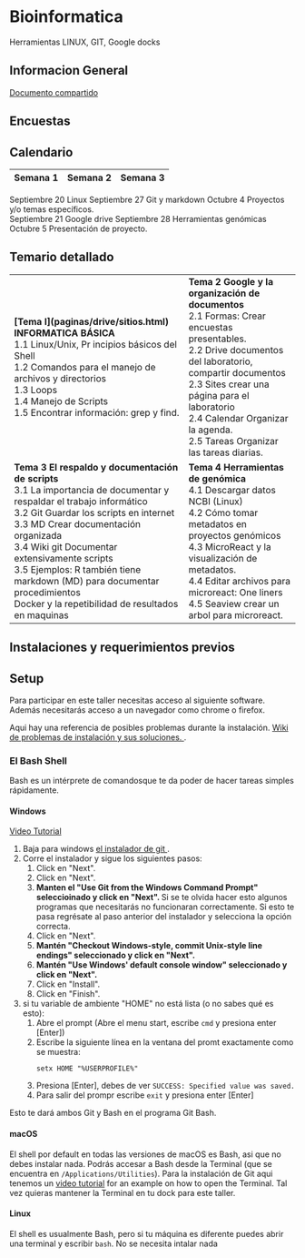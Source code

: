 # Bioinformatica  
Herramientas LINUX, GIT, Google docks  

## Informacion General  
[Documento compartido](https://etherpad.net/p/bioinformatica  )
## Encuestas  
## Calendario  

|        Semana 1                 |            Semana 2                  |      Semana 3                                   |
----------------------------------|--------------------------------------|-------------------------------------------------|

Septiembre 20 Linux                  Septiembre 27 Git y markdown            Octubre 4  Proyectos y/o temas específicos.  
Septiembre 21 Google drive           Septiembre 28 Herramientas genómicas    Octubre 5  Presentación de proyecto.  

## Temario detallado  
<table>
  <tr><td>
    <b> [Tema I](paginas/drive/sitios.html) INFORMATICA BÁSICA </b> <br>
1.1 Linux/Unix, Pr incipios básicos del Shell  <br>
1.2 Comandos para el manejo de archivos y directorios   <br>
1.3 Loops   <br>
1.4 Manejo de Scripts    <br>
1.5 Encontrar información: grep y find. <br>
    </td>
    <td>
<b> Tema 2  Google y la organización de documentos </b><br>
2.1 Formas: Crear encuestas presentables. <br>
2.2 Drive documentos del laboratorio, compartir documentos <br>
2.3 Sites crear una página para el laboratorio <br>
2.4 Calendar Organizar la agenda. <br>
2.5 Tareas Organizar las tareas diarias. <br>
    </td></tr>
    <tr><td>
<b> Tema 3  El respaldo y documentación de scripts </b> <br>
3.1 La importancia de documentar y respaldar el trabajo informático <br>
3.2 Git Guardar los scripts en internet <br>
3.3 MD Crear documentación organizada <br>
3.4 Wiki git Documentar extensivamente scripts <br>
3.5 Ejemplos: R también tiene markdown (MD) para documentar procedimientos <br>
Docker y la repetibilidad de resultados en maquinas <br>
      </td>
      <td>
        <b> Tema 4  Herramientas de genómica </b> <br>  
4.1 Descargar datos NCBI (Linux) <br>  
4.2 Cómo tomar metadatos en proyectos genómicos <br>  
4.3 MicroReact y la visualización de metadatos. <br>  
4.4 Editar archivos para microreact: One liners <br>  
4.5 Seaview crear un arbol para microreact. <br>   </td> </tr>
  </table>  
    
## Instalaciones y requerimientos previos  
<h2 id="setup">Setup</h2>  

<p>
  Para participar en este taller necesitas acceso al siguiente software. Además necesitarás acceso a un navegador como chrome o firefox.   
  </p>
<p>
  Aqui hay una referencia de posibles problemas durante la instalación.  
  <a href = "{{site.swc_github}}/workshop-template/wiki/Configuration-Problems-and-Solutions">Wiki de problemas de instalación y sus soluciones. </a>.
</p>

<div id="shell">  
  <h3>El Bash Shell</h3>  
  <p>  
    Bash es un intérprete de comandosque te da poder de hacer tareas simples rápidamente.  
  </p>  

  <div class="row">  
    <div class="col-md-4">  
      <h4 id="shell-windows">Windows</h4>  
      <a href="https://www.youtube.com/watch?v=339AEqk9c-8">Video Tutorial</a>  
      <ol>  
        <li>Baja para windows <a href="https://git-for-windows.github.io/">el instalador de git </a>.</li>  
        <li>Corre el instalador y sigue los siguientes pasos:  
          <ol>  
            <li>Click en "Next".</li>  
            <li>Click en "Next".</li>    
            <li>  
              <strong>  
               Manten el "Use Git from the Windows Command Prompt" seleccioinado y  click en "Next".  
              </strong>  
                Si se te olvida hacer esto algunos programas que necesitarás no funcionaran correctamente.  
                Si esto te pasa regrésate al paso anterior del instalador y selecciona la opción correcta.  
            </li>  
            <li>Click en "Next".</li>
            <li>  
              <strong>  
                Mantén "Checkout Windows-style, commit Unix-style line endings" seleccionado y click en "Next".
              </strong>
            </li>
            <li>  
              <strong>  
                Mantén "Use Windows' default console window" seleccionado y click en "Next".  
              </strong>  
            </li>  
            <li>Click en "Install".</li>
            <li>Click en "Finish".</li>  
          </ol>  
        </li>  
        <li>  
          si tu variable de ambiente "HOME" no está lista (o no sabes qué es esto):
          <ol>
            <li>Abre el prompt (Abre el menu start, escribe <code>cmd</code> y presiona enter [Enter])</li>
            <li>
              Escribe la siguiente línea en la ventana del promt exactamente como se  muestra:  
              <p><code>setx HOME "%USERPROFILE%"</code></p>  
            </li>  
            <li>Presiona [Enter], debes de ver <code>SUCCESS: Specified value was saved.</code></li>
            <li>Para salir del prompr escribe <code>exit</code> y presiona enter [Enter]</li>
          </ol>
        </li>
      </ol>
      <p>Esto te dará ambos Git y Bash en el programa Git Bash.</p>
    </div>
    <div class="col-md-4">
      <h4 id="shell-macosx">macOS</h4>
      <p>
        El shell por default en todas las versiones de macOS es Bash, asi que no debes instalar nada.  Podrás accesar a Bash desde la Terminal
        (que se encuentra en        <code>/Applications/Utilities</code>).
        Para la instalación de Git aqui tenemos un <a href="https://www.youtube.com/watch?v=9LQhwETCdwY ">video tutorial</a>
        for an example on how to open the Terminal.
        Tal vez quieras mantener la Terminal en tu dock para este taller.  
      </p>
    </div>
    <div class="col-md-4">
      <h4 id="shell-linux">Linux</h4>
      <p>
        El shell es usualmente Bash, pero si tu máquina es diferente puedes abrir una terminal y escribir <code>bash</code>.  
        No se necesita intalar nada
      </p>
    </div>
  </div>
</div> 

